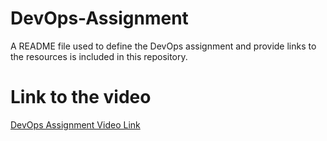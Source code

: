 # DevOps-Assignment
A README file used to define the DevOps assignment and provide links to the resources is included in this repository.

# Link to the video
[DevOps Assignment Video Link](https://mysliit-my.sharepoint.com/:v:/g/personal/ms22908810_my_sliit_lk/EaGON59ieOFEq_L3XuGyOCMB-lbdCoVIzosMIt37IJuIdA?e=RqJVJ9)
